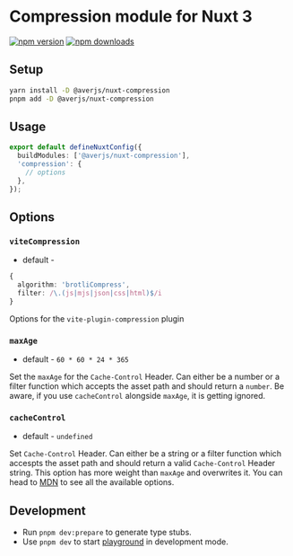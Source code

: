 # Compression module for Nuxt 3

[![npm version][npm-version-src]][npm-version-href]
[![npm downloads][npm-downloads-src]][npm-downloads-href]

## Setup

```bash
yarn install -D @averjs/nuxt-compression
pnpm add -D @averjs/nuxt-compression
```

## Usage

```ts
export default defineNuxtConfig({
  buildModules: ['@averjs/nuxt-compression'],
  'compression': {
    // options
  },
});
```

## Options

### `viteCompression`

* default -
```ts
{
  algorithm: 'brotliCompress',
  filter: /\.(js|mjs|json|css|html)$/i
}
```

Options for the `vite-plugin-compression` plugin

### `maxAge`

* default - `60 * 60 * 24 * 365`

Set the `maxAge` for the `Cache-Control` Header. Can either be a number or a filter function which accepts the asset path and should return a `number`. Be aware, if you use `cacheControl` alongside `maxAge`, it is getting ignored.

### `cacheControl`

* default - `undefined`

Set `Cache-Control` Header. Can either be a string or a filter function which accespts the asset path and should return a valid `Cache-Control` Header string. This option has more weight than `maxAge` and overwrites it. You can head to [MDN](https://developer.mozilla.org/de/docs/Web/HTTP/Headers/Cache-Control) to see all the available options.

## Development

- Run `pnpm dev:prepare` to generate type stubs.
- Use `pnpm dev` to start [playground](./playground) in development mode.

<!-- Badges -->
[npm-version-src]: https://img.shields.io/npm/v/@averjs/nuxt-compression/latest.svg
[npm-version-href]: https://npmjs.com/package/@averjs/nuxt-compression

[npm-downloads-src]: https://img.shields.io/npm/dt/@averjs/nuxt-compression.svg
[npm-downloads-href]: https://npmjs.com/package/@averjs/nuxt-compression